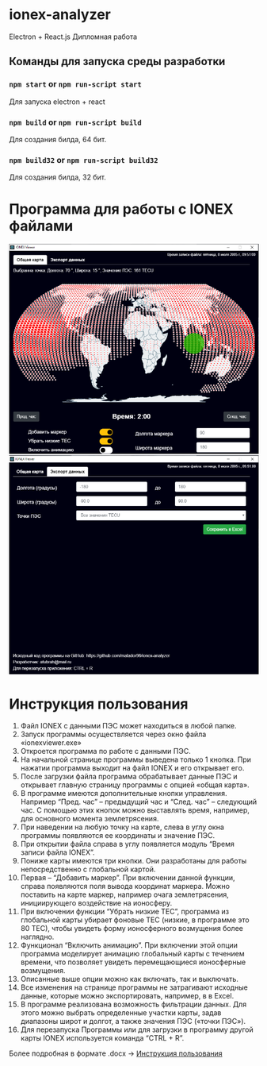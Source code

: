 # ionex-analyzer
Electron + React.js
Дипломная работа

## Команды для запуска среды разработки

### `npm start` or `npm run-script start`

Для запуска electron + react

### `npm build` or `npm run-script build`

Для создания билда, 64 бит. 

### `npm build32` or `npm run-script build32`

Для создания билда, 32 бит. 

# Программа для работы с IONEX файлами

![Иллюстрация к проекту](https://github.com/matador96/ionex-analyzer/blob/master/ReadMeFiles/1.png?raw=true)
![Иллюстрация к проекту](https://github.com/matador96/ionex-analyzer/blob/master/ReadMeFiles/2.png?raw=true)

# Инструкция пользования

1.	Файл IONEX с данными ПЭС может находиться в любой папке.
2.	Запуск программы осуществляется через окно файла «ionexviewer.exe»
3.	Откроется программа по работе с данными ПЭС. 
4.	На начальной странице программы выведена только 1 кнопка. При нажатии программа выходит на файл IONEX и его открывает его.
5.	После загрузки файла программа обрабатывает данные ПЭС и открывает главную страницу программы с опцией «общая карта». 
6.	В программе имеются дополнительные кнопки управления. Например “Пред. час” – предыдущий час и “След. час” – следующий час. С помощью этих кнопок можно выставлять время, например, для основного момента землетрясения. 
7.	При наведении на любую точку на карте, слева в углу окна программы появляются ее координаты и значение ПЭС.
8.	При открытии файла справа в углу появляется модуль “Время записи файла IONEX”.
9.	Пониже карты имеются три кнопки. Они разработаны для работы непосредственно с глобальной картой. 
10.	Первая – “Добавить маркер”. При включении данной функции, справа появляются поля вывода координат маркера. Можно поставить на карте маркер, например очага землетрясения, инициирующего воздействие на ионосферу. 
11.	При включении функции “Убрать низкие TEC”, программа из глобальной карты убирает фоновые TEC (низкие, в программе это 80 TEC), чтобы увидеть форму ионосферного возмущения более наглядно. 
12.	Функционал “Включить анимацию”. При включении этой опции программа моделирует анимацию глобальный карты с течением времени, что позволяет увидеть перемещающиеся ионосферные возмущения.
13.	Описанные выше опции можно как включать, так и выключать. 
14.	Все изменения на странице программы не затрагивают исходные данные, которые можно экспортировать, например, в в Excel.
15. В программе реализована возможность фильтрации данных. Для этого можно выбрать определенные участки карты, задав диапазоны широт и долгот, а также значения ПЭС («точки ПЭС»).
16.	Для перезапуска Программы или для загрузки в программу другой карты IONEX используется команда “CTRL + R”.

Более подробная в формате .docx -> [Инструкция пользования](https://github.com/matador96/ionex-analyzer/blob/master/ReadMeFiles/Инструкция%20пользования.docx)

